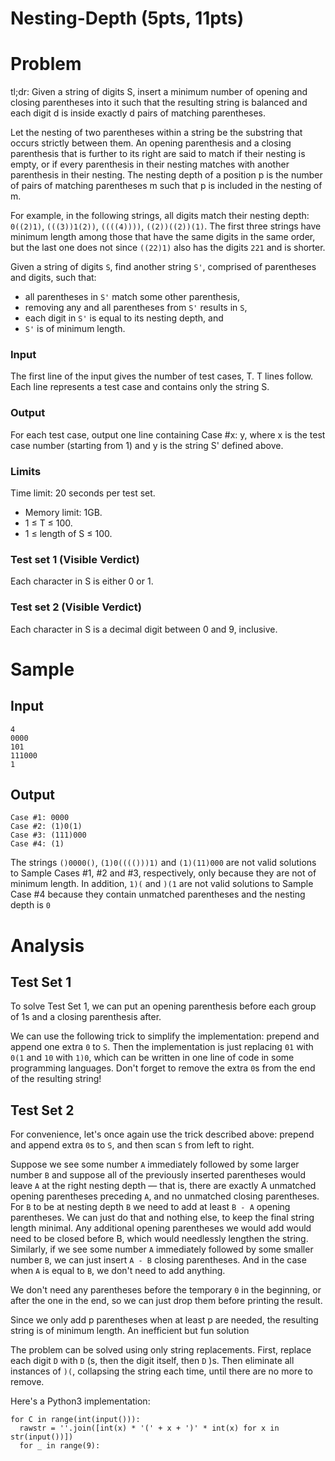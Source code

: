 # Nesting-Depth (5pts, 11pts)

# Problem

tl;dr: Given a string of digits S, insert a minimum number of opening and closing parentheses into it such that the resulting string is balanced and each digit d is inside exactly d pairs of matching parentheses.

Let the nesting of two parentheses within a string be the substring that occurs strictly between them. An opening parenthesis and a closing parenthesis that is further to its right are said to match if their nesting is empty, or if every parenthesis in their nesting matches with another parenthesis in their nesting. The nesting depth of a position p is the number of pairs of matching parentheses m such that p is included in the nesting of m.

For example, in the following strings, all digits match their nesting depth: `0((2)1)`, `(((3))1(2))`, `((((4))))`, `((2))((2))(1)`. The first three strings have minimum length among those that have the same digits in the same order, but the last one does not since `((22)1)` also has the digits `221` and is shorter.

Given a string of digits `S`, find another string `S'`, comprised of parentheses and digits, such that:

- all parentheses in `S'` match some other parenthesis,
- removing any and all parentheses from `S'` results in `S`,
- each digit in `S'` is equal to its nesting depth, and
- `S'` is of minimum length.

### Input

The first line of the input gives the number of test cases, T. T lines follow. Each line represents a test case and contains only the string S.
### Output

For each test case, output one line containing Case #x: y, where x is the test case number (starting from 1) and y is the string S' defined above.
### Limits

Time limit: 20 seconds per test set.
- Memory limit: 1GB.
- 1 ≤ T ≤ 100.
- 1 ≤ length of S ≤ 100.

### Test set 1 (Visible Verdict)
Each character in S is either 0 or 1.

### Test set 2 (Visible Verdict)
Each character in S is a decimal digit between 0 and 9, inclusive.

# Sample

## Input 
```
4
0000
101
111000
1
```
  
## Output
```
Case #1: 0000
Case #2: (1)0(1)
Case #3: (111)000
Case #4: (1)
```
  

The strings `()0000()`, `(1)0(((()))1)` and `(1)(11)000` are not valid solutions to Sample Cases #1, #2 and #3, respectively, only because they are not of minimum length. In addition, `1)(` and `)(1` are not valid solutions to Sample Case #4 because they contain unmatched parentheses and the nesting depth is `0`


# Analysis

## Test Set 1

To solve Test Set 1, we can put an opening parenthesis before each group of 1s and a closing parenthesis after.

We can use the following trick to simplify the implementation: prepend and append one extra `0` to `S`. Then the implementation is just replacing `01` with `0(1` and `10` with `1)0`, which can be written in one line of code in some programming languages. Don't forget to remove the extra `0`s from the end of the resulting string!

## Test Set 2

For convenience, let's once again use the trick described above: prepend and append extra `0`s to `S`, and then scan `S` from left to right.

Suppose we see some number `A` immediately followed by some larger number `B` and suppose all of the previously inserted parentheses would leave `A` at the right nesting depth — that is, there are exactly A unmatched opening parentheses preceding `A`, and no unmatched closing parentheses. For `B` to be at nesting depth `B` we need to add at least `B - A` opening parentheses. We can just do that and nothing else, to keep the final string length minimal. Any additional opening parentheses we would add would need to be closed before B, which would needlessly lengthen the string. Similarly, if we see some number `A` immediately followed by some smaller number `B`, we can just insert `A - B` closing parentheses. And in the case when `A` is equal to `B`, we don't need to add anything.

We don't need any parentheses before the temporary `0` in the beginning, or after the one in the end, so we can just drop them before printing the result.

Since we only add p parentheses when at least p are needed, the resulting string is of minimum length.
An inefficient but fun solution

The problem can be solved using only string replacements. First, replace each digit `D` with `D` (s, then the digit itself, then `D` )s. Then eliminate all instances of `)(`, collapsing the string each time, until there are no more to remove.

Here's a Python3 implementation:
```
for C in range(int(input())):
  rawstr = ''.join([int(x) * '(' + x + ')' * int(x) for x in str(input())])
  for _ in range(9):
```
